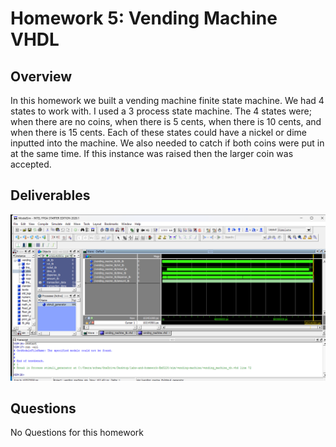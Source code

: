 # Homework 5: Vending Machine VHDL

## Overview
In this homework we built a vending machine finite state machine. We had 4 states to work with. I used a 3 process state machine. The 4 states were; when there are no coins, when there is 5 cents, when there is 10 cents, and when there is 15 cents. Each of these states could have a nickel or dime inputted into the machine. We also needed to catch if both coins were put in at the same time. If this instance was raised then the larger coin was accepted. 

## Deliverables
<Waveform Screenshot><img src="assets/hw5_waveform_screenshot.png">

## Questions
No Questions for this homework
